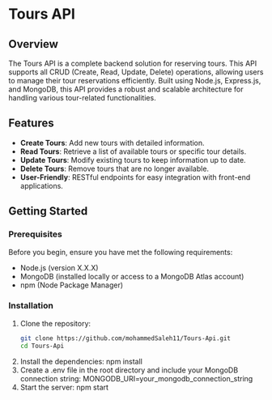 # Tours API

## Overview

The Tours API is a complete backend solution for reserving tours. This API supports all CRUD (Create, Read, Update, Delete) operations, allowing users to manage their tour reservations efficiently. Built using Node.js, Express.js, and MongoDB, this API provides a robust and scalable architecture for handling various tour-related functionalities.

## Features

- **Create Tours**: Add new tours with detailed information.
- **Read Tours**: Retrieve a list of available tours or specific tour details.
- **Update Tours**: Modify existing tours to keep information up to date.
- **Delete Tours**: Remove tours that are no longer available.
- **User-Friendly**: RESTful endpoints for easy integration with front-end applications.

## Getting Started

### Prerequisites

Before you begin, ensure you have met the following requirements:

- Node.js (version X.X.X)
- MongoDB (installed locally or access to a MongoDB Atlas account)
- npm (Node Package Manager)

### Installation

1. Clone the repository:
   ```bash
   git clone https://github.com/mohammedSaleh11/Tours-Api.git
   cd Tours-Api
2. Install the dependencies:
   npm install
3. Create a .env file in the root directory and include your MongoDB connection string:
   MONGODB_URI=your_mongodb_connection_string
4. Start the server:
   npm start


   
   


